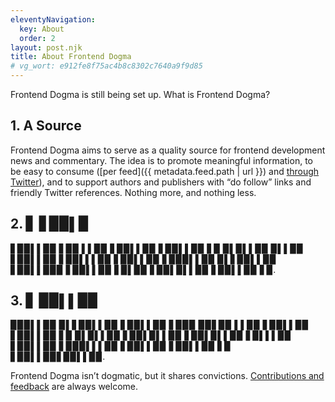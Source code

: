 ```yaml
---
eleventyNavigation:
  key: About
  order: 2
layout: post.njk
title: About Frontend Dogma
# vg_wort: e912fe8f75ac4b8c8302c7640a9f9d85
---
```

Frontend Dogma is still being set up. What is Frontend Dogma?

## 1. A Source

Frontend Dogma aims to serve as a quality source for frontend development news and commentary. The idea is to promote meaningful information, to be easy to consume ([per feed]({{ metadata.feed.path | url }}) and [through Twitter](https://twitter.com/frontenddogma)), and to support authors and publishers with “do follow” links and friendly Twitter references. Nothing more, and nothing less.

## 2. ▋ ▋▉▉▌▉

▋▉▉▌▌▉▉ ▋▉▉ ▌▌▉▉ ▋▉▉▌▌▉▉ ▋▉▉▌▌▉▉ ▋▉ ▉▌▉▌▌▉▉ ▉▌▌▉▉ ▋▉▉▌▌▉▉ ▋▉▉▌▌▌▉▉ ▋▉▉▌▌▉▉ ▋▉▉▉▌▌▉▉ ▉▌▋▉▉▌▌▉▉ ▋▉▉▌▌▉▉▉ ▋▉▉▌▌▉▉ ▋▉▌▉▉ ▋▉▉▌▉▌▌▉▉ ▋▉▉▌▌▉▉ ▋▉.

## 3. ▋ ▉▉▌▌▉▉

▉▉▉▌▌▉▉ ▉▌▋▉▉▌▌▉▉ ▋▉▉▌▌▉▉ ▋▉▉▉ ▉▉▋▉▉ ▌▌▉▉ ▋▉▉▌▌▉▉ ▋▉▉▌▌▉▉ ▋▉ ▉▌▉▌▌▉▉ ▋▉▉▌▉▌▌▉▉ ▋▉▉▌▉▌▌▉▉ ▋▉▌▌▌▉▉ ▋▉▉▌▌▉▉ ▋▉▉▉▌▌▌▉▉ ▋▉▉▌▌▉▉ ▋▉▉▌▌▉▉ ▋▉ ▋▉▉▌▌▉▉▋▉▉▌▌▉▉.

Frontend Dogma isn’t dogmatic, but it shares convictions. [Contributions and feedback](https://github.com/j9t/frontenddogma.com) are always welcome.